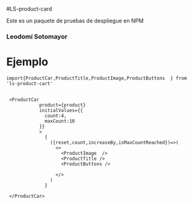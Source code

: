 #LS-product-card

Este es un paquete de pruebas de despliegue en NPM
### Leodomí Sotomayor

# Ejemplo
```
import{ProductCar,ProductTitle,ProductImage,ProductButtons  } from 'ls-product-cart'
```

```

 <ProductCar 
            product={product}
            initialValues={{
              count:4,
              maxCount:10
            }}
            >
              {
                ({reset,count,increaseBy,isMaxCountReached})=>(
                  <>
                    <ProductImage  />
                    <ProductTitle />
                    <ProductButtons />

                  </>
                )
              }       
             
 </ProductCar>
 ```